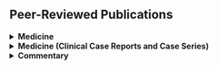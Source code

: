## Peer-Reviewed Publications

<!-- Medicine -->
<details><summary><b>Medicine</b></summary>

<ol style="margin:0 0 5px;">
  <!-- BMJ Open 2022 -->
  <li><a href="https://bmjopen.bmj.com/content/12/7/e056996/">Impact of the national health guidance intervention for obesity and cardiovascular risks on healthcare utilisation and healthcare spending in working-age Japanese cohort: Regression discontinuity design.</a>
  <br><font color="#a79d96">Shingo Fukuma, Mitsuru Mukaigawara, Toshiaki Iizuka, and Yusuke Tsugawa.</font>
  <br><i>BMJ Open.</i> 2022;12(7):e056996.</li>
  <details><summary>Abstract</summary>
  <b>Objectives:</b> Increases in obesity and cardiovascular diseases contribute to rapidly growing healthcare expenditures in many countries. However, little is known about whether the population-level health guidance intervention for obesity and cardiovascular risk factors is associated with reduced healthcare utilisation and spending. The aim of this study was to investigate the effect of population-level health guidance intervention introduced nationally in Japan on healthcare utilisation and spending.<br>
  <b>Design:</b> Retrospective cohort study, using a quasiexperimental regression discontinuity design. <br>
  <b>Setting:</b> Japan’s nationwide employment-based health insurers. Participants Participants in the national health screening programme (from January 2014 to December 2014) aged 40–74 years.<br>
  <b>Predictors:</b> Assignment to health guidance intervention (counselling on healthy lifestyles, and referral to physicians as needed) determined primarily on whether the individual’s waist circumference was above or below the cut-off value in addition to having at least one cardiovascular risk factor.<br>
  <b>Primary and secondary outcome measures:</b> Healthcare utilisation (the number of outpatient visits days, any medication use and any hospitalisation use) and spending (total medical expenditure, outpatient medical expenditure and inpatient medical expenditure) within 3 years of the intervention.<br>
  <b>Results:</b> A total of 51,213 individuals within the bandwidth (±6 cm of waist circumference from the cut-off) out of 113,302 screening participants (median age 50.0 years, 11.9% woman) were analysed. We found that the assignment to the national health guidance intervention was associated with fewer outpatient visit days (−1.3 days; 95% CI, −11.4 to −0.5 days; p=0.03). We found no evidence that the assignment to the health guidance intervention was associated with changes in medication or hospitalisation use, or healthcare spending.<br>
  <b>Conclusion:</b> Among working-age, male-focused Japanese from a health insurer of companies of civil engineering and construction, the national health guidance intervention might be associated with a decline in outpatient visits, with no change in medication/hospitalisation use or healthcare spending.
  </details>
  <!-- Wellcome Open 2018 -->
    <li><a href="https://bmjopen.bmj.com/content/12/7/e056996/">Balancing science and political economy: Tobacco control and global health.</a>
  <br><font color="#a79d96">Mitsuru Mukaigawara, Janelle Winters, Genevie Fernandes, and Devi Sridhar.</font>
  <br><i>Wellcome Open Research.</i> 2018;3:40.</li>
  <details><summary>Abstract</summary>
  <b>Background:</b> Global tobacco control is a major public health issue, as smoking-related disease burden remains high worldwide. The World Bank and the World Health Organization (WHO) are the driving forces in global tobacco control. However, little research has focused on their development, financing, decision-making, and accountability structures.<br>
  <b>Methods:</b> We used two strategies to identify the development and structure of global tobacco control initiatives. First, we reviewed the published literature through electronic databases. Second, we conducted grey literature searching. <br>
  <b>Results:</b> We identified four periods in the Bank’s involvement in global tobacco control, from creation of the evidence base in the 1990s to the implementation of tax reforms. We identified three phases in the WHO’s efforts, from its early recognition of the link between tobacco and health risks in the 1970s to its implementation of the Framework Convention on Tobacco Control. Both organisations are financed by a handful of private philanthropies, and face similar risks for effective tobacco control: reduced accountability and resource mobilisation, poor decision-making authority due to specific donor influence, and difficulty in monitoring and evaluation.<br>
  <b>Conclusions:</b> Continued attention should be paid not only to the primary health-related outcomes of tobacco use, but also to the decision-making and financing structures to promote tobacco control activities.
  </details>
  <!-- Lancet 2015-1 -->
    <li><a href="https://www.thelancet.com/journals/lancet/article/PIIS0140-6736(15)00128-2/fulltext">Global, regional, and national comparative risk assessment of 79 behavioural, environmental and occupational, and metabolic risks or clusters of risks in 188 countries, 1990–2013: A systematic analysis for the Global Burden of Disease Study 2013.</a>
  <br><font color="#a79d96">GBD 2013 Risk Factors Collaborators.</font>
  <br><i>Lancet.</i> 2015;386(10010):2287-323.</li>
  <details><summary>Abstract</summary>
  <b>Background:</b> The Global Burden of Disease, Injuries, and Risk Factor study 2013 (GBD 2013) is the first of a series of annual updates of the GBD. Risk factor quantification, particularly of modifiable risk factors, can help to identify emerging threats to population health and opportunities for prevention. The GBD 2013 provides a timely opportunity to update the comparative risk assessment with new data for exposure, relative risks, and evidence on the appropriate counterfactual risk distribution.<br>
  <b>Methods:</b> Attributable deaths, years of life lost, years lived with disability, and disability-adjusted life-years (DALYs) have been estimated for 79 risks or clusters of risks using the GBD 2010 methods. Risk-outcome pairs meeting explicit evidence criteria were assessed for 188 countries for the period 1990-2013 by age and sex using three inputs: risk exposure, relative risks, and the theoretical minimum risk exposure level (TMREL). Risks are organised into a hierarchy with blocks of behavioural, environmental and occupational, and metabolic risks at the first level of the hierarchy. The next level in the hierarchy includes nine clusters of related risks and two individual risks, with more detail provided at levels 3 and 4 of the hierarchy. Compared with GBD 2010, six new risk factors have been added: handwashing practices, occupational exposure to trichloroethylene, childhood wasting, childhood stunting, unsafe sex, and low glomerular filtration rate. For most risks, data for exposure were synthesised with a Bayesian meta-regression method, DisMod-MR 2.0, or spatial-temporal Gaussian process regression. Relative risks were based on meta-regressions of published cohort and intervention studies. Attributable burden for clusters of risks and all risks combined took into account evidence on the mediation of some risks such as high body-mass index (BMI) through other risks such as high systolic blood pressure and high cholesterol. <br>
  <b>Findings:</b> All risks combined account for 57.2% (95% uncertainty interval [UI] 55.8-58.5) of deaths and 41.6% (40.1-43.0) of DALYs. Risks quantified account for 87.9% (86.5-89.3) of cardiovascular disease DALYs, ranging to a low of 0% for neonatal disorders and neglected tropical diseases and malaria. In terms of global DALYs in 2013, six risks or clusters of risks each caused more than 5% of DALYs: dietary risks accounting for 11.3 million deaths and 241.4 million DALYs, high systolic blood pressure for 10.4 million deaths and 208.1 million DALYs, child and maternal malnutrition for 1.7 million deaths and 176.9 million DALYs, tobacco smoke for 6.1 million deaths and 143.5 million DALYs, air pollution for 5.5 million deaths and 141.5 million DALYs, and high BMI for 4.4 million deaths and 134.0 million DALYs. Risk factor patterns vary across regions and countries and with time. In sub-Saharan Africa, the leading risk factors are child and maternal malnutrition, unsafe sex, and unsafe water, sanitation, and handwashing. In women, in nearly all countries in the Americas, north Africa, and the Middle East, and in many other high-income countries, high BMI is the leading risk factor, with high systolic blood pressure as the leading risk in most of Central and Eastern Europe and south and east Asia. For men, high systolic blood pressure or tobacco use are the leading risks in nearly all high-income countries, in north Africa and the Middle East, Europe, and Asia. For men and women, unsafe sex is the leading risk in a corridor from Kenya to South Africa.<br>
  <b>Interpretation:</b> Behavioural, environmental and occupational, and metabolic risks can explain half of global mortality and more than one-third of global DALYs providing many opportunities for prevention. Of the larger risks, the attributable burden of high BMI has increased in the past 23 years. In view of the prominence of behavioural risk factors, behavioural and social science research on interventions for these risks should be strengthened. Many prevention and primary care policy options are available now to act on key risks.
  </details>
  <!-- Lancet 2015-2 -->
  <li><a href="https://www.thelancet.com/journals/lancet/article/PIIS0140-6736(15)61340-X/fulltext">Global, regional, and national disability-adjusted life years (DALYs) for 306 diseases and injuries and healthy life expectancy (HALE) for 188 countries, 1990–2013: Quantifying the epidemiological transition.</a>
  <br><font color="#a79d96">GBD 2013 DALYs and HALE Collaborators.</font>
  <br><i>Lancet.</i> 2015;386(10009):2145-91.</li>
  <details><summary>Abstract</summary>
  <b>Background:</b> The Global Burden of Disease Study 2013 (GBD 2013) aims to bring together all available epidemiological data using a coherent measurement framework, standardised estimation methods, and transparent data sources to enable comparisons of health loss over time and across causes, age-sex groups, and countries. The GBD can be used to generate summary measures such as disability-adjusted life-years (DALYs) and healthy life expectancy (HALE) that make possible comparative assessments of broad epidemiological patterns across countries and time. These summary measures can also be used to quantify the component of variation in epidemiology that is related to sociodemographic development.<br>
  <b>Methods:</b> We used the published GBD 2013 data for age-specific mortality, years of life lost due to premature mortality (YLLs), and years lived with disability (YLDs) to calculate DALYs and HALE for 1990, 1995, 2000, 2005, 2010, and 2013 for 188 countries. We calculated HALE using the Sullivan method; 95% uncertainty intervals (UIs) represent uncertainty in age-specific death rates and YLDs per person for each country, age, sex, and year. We estimated DALYs for 306 causes for each country as the sum of YLLs and YLDs; 95% UIs represent uncertainty in YLL and YLD rates. We quantified patterns of the epidemiological transition with a composite indicator of sociodemographic status, which we constructed from income per person, average years of schooling after age 15 years, and the total fertility rate and mean age of the population. We applied hierarchical regression to DALY rates by cause across countries to decompose variance related to the sociodemographic status variable, country, and time. <br>
  <b>Findings:</b> Worldwide, from 1990 to 2013, life expectancy at birth rose by 6.2 years (95% UI 5.6-6.6), from 65.3 years (65.0-65.6) in 1990 to 71.5 years (71.0-71.9) in 2013, HALE at birth rose by 5.4 years (4.9-5.8), from 56.9 years (54.5-59.1) to 62.3 years (59.7-64.8), total DALYs fell by 3.6% (0.3-7.4), and age-standardised DALY rates per 100,000 people fell by 26.7% (24.6-29.1). For communicable, maternal, neonatal, and nutritional disorders, global DALY numbers, crude rates, and age-standardised rates have all declined between 1990 and 2013, whereas for non-communicable diseases, global DALYs have been increasing, DALY rates have remained nearly constant, and age-standardised DALY rates declined during the same period. From 2005 to 2013, the number of DALYs increased for most specific non-communicable diseases, including cardiovascular diseases and neoplasms, in addition to dengue, food-borne trematodes, and leishmaniasis; DALYs decreased for nearly all other causes. By 2013, the five leading causes of DALYs were ischaemic heart disease, lower respiratory infections, cerebrovascular disease, low back and neck pain, and road injuries. Sociodemographic status explained more than 50% of the variance between countries and over time for diarrhoea, lower respiratory infections, and other common infectious diseases; maternal disorders; neonatal disorders; nutritional deficiencies; other communicable, maternal, neonatal, and nutritional diseases; musculoskeletal disorders; and other non-communicable diseases. However, sociodemographic status explained less than 10% of the variance in DALY rates for cardiovascular diseases; chronic respiratory diseases; cirrhosis; diabetes, urogenital, blood, and endocrine diseases; unintentional injuries; and self-harm and interpersonal violence. Predictably, increased sociodemographic status was associated with a shift in burden from YLLs to YLDs, driven by declines in YLLs and increases in YLDs from musculoskeletal disorders, neurological disorders, and mental and substance use disorders. In most country-specific estimates, the increase in life expectancy was greater than that in HALE. Leading causes of DALYs are highly variable across countries.<br>
  <b>Interpretation:</b> Global health is improving. Population growth and ageing have driven up numbers of DALYs, but crude rates have remained relatively constant, showing that progress in health does not mean fewer demands on health systems. The notion of an epidemiological transition--in which increasing sociodemographic status brings structured change in disease burden--is useful, but there is tremendous variation in burden of disease that is not associated with sociodemographic status. This further underscores the need for country-specific assessments of DALYs and HALE to appropriately inform health policy decisions and attendant actions.
  </details>
  <!-- Lancet 2015-3 -->
  <li><a href="https://www.thelancet.com/journals/lancet/article/PIIS0140-6736(15)60692-4/fulltext">Global, regional, and national incidence, prevalence, and years lived with disability for 301 acute and chronic diseases and injuries in 188 countries, 1990–2013: A systematic analysis for the Global Burden of Disease Study 2013.</a>
  <br><font color="#a79d96">GBD Study 2013 Collaborators.</font>
  <br><i>Lancet.</i> 2015;386(9995):743-800.</li>
  <details><summary>Abstract</summary>
  <b>Background:</b> Up-to-date evidence about levels and trends in disease and injury incidence, prevalence, and years lived with disability (YLDs) is an essential input into global, regional, and national health policies. In the Global Burden of Disease Study 2013 (GBD 2013), we estimated these quantities for acute and chronic diseases and injuries for 188 countries between 1990 and 2013.<br>
  <b>Methods:</b> Estimates were calculated for disease and injury incidence, prevalence, and YLDs using GBD 2010 methods with some important refinements. Results for incidence of acute disorders and prevalence of chronic disorders are new additions to the analysis. Key improvements include expansion to the cause and sequelae list, updated systematic reviews, use of detailed injury codes, improvements to the Bayesian meta-regression method (DisMod-MR), and use of severity splits for various causes. An index of data representativeness, showing data availability, was calculated for each cause and impairment during three periods globally and at the country level for 2013. In total, 35,620 distinct sources of data were used and documented to calculated estimates for 301 diseases and injuries and 2,337 sequelae. The comorbidity simulation provides estimates for the number of sequelae, concurrently, by individuals by country, year, age, and sex. Disability weights were updated with the addition of new population-based survey data from four countries. <br>
  <b>Findings:</b> Disease and injury were highly prevalent; only a small fraction of individuals had no sequelae. Comorbidity rose substantially with age and in absolute terms from 1990 to 2013. Incidence of acute sequelae were predominantly infectious diseases and short-term injuries, with over 2 billion cases of upper respiratory infections and diarrhoeal disease episodes in 2013, with the notable exception of tooth pain due to permanent caries with more than 200 million incident cases in 2013. Conversely, leading chronic sequelae were largely attributable to non-communicable diseases, with prevalence estimates for asymptomatic permanent caries and tension-type headache of 2.4 billion and 1.6 billion, respectively. The distribution of the number of sequelae in populations varied widely across regions, with an expected relation between age and disease prevalence. YLDs for both sexes increased from 537.6 million in 1990 to 764.8 million in 2013 due to population growth and ageing, whereas the age-standardised rate decreased little from 114.87 per 1,000 people to 110.31 per 1,000 people between 1990 and 2013. Leading causes of YLDs included low back pain and major depressive disorder among the top ten causes of YLDs in every country. YLD rates per person, by major cause groups, indicated the main drivers of increases were due to musculoskeletal, mental, and substance use disorders, neurological disorders, and chronic respiratory diseases; however HIV/AIDS was a notable driver of increasing YLDs in sub-Saharan Africa. Also, the proportion of disability-adjusted life years due to YLDs increased globally from 21.1% in 1990 to 31.2% in 2013.<br>
  <b>Interpretation:</b> Ageing of the world’s population is leading to a substantial increase in the numbers of individuals with sequelae of diseases and injuries. Rates of YLDs are declining much more slowly than mortality rates. The non-fatal dimensions of disease and injury will require more and more attention from health systems. The transition to non-fatal outcomes as the dominant source of burden of disease is occurring rapidly outside of sub-Saharan Africa. Our results can guide future health initiatives through examination of epidemiological trends and a better understanding of variation across countries.
  </details>
  <!-- Lancet 2015-4 -->
  <li><a href="https://www.thelancet.com/journals/lancet/article/PIIS0140-6736(14)61682-2/fulltext">Global, regional, and national age-sex specific all-cause and cause-specific mortality for 240 causes of death, 1990-2013: A systematic analysis for the Global Burden of Disease Study 2013.</a>
  <br><font color="#a79d96">GBD 2013 Mortality and Causes of Death Collaborators.</font>
  <br><i>Lancet.</i> 2015;385(9963):117-71.</li>
  <details><summary>Abstract</summary>
  <b>Background:</b> Up-to-date evidence on levels and trends for age-sex-specific all-cause and cause-specific mortality is essential for the formation of global, regional, and national health policies. In the Global Burden of Disease Study 2013 (GBD 2013) we estimated yearly deaths for 188 countries between 1990, and 2013. We used the results to assess whether there is epidemiological convergence across countries.<br>
  <b>Methods:</b> We estimated age-sex-specific all-cause mortality using the GBD 2010 methods with some refinements to improve accuracy applied to an updated database of vital registration, survey, and census data. We generally estimated cause of death as in the GBD 2010. Key improvements included the addition of more recent vital registration data for 72 countries, an updated verbal autopsy literature review, two new and detailed data systems for China, and more detail for Mexico, UK, Turkey, and Russia. We improved statistical models for garbage code redistribution. We used six different modelling strategies across the 240 causes; cause of death ensemble modelling (CODEm) was the dominant strategy for causes with sufficient information. Trends for Alzheimer’s disease and other dementias were informed by meta-regression of prevalence studies. For pathogen-specific causes of diarrhoea and lower respiratory infections we used a counterfactual approach. We computed two measures of convergence (inequality) across countries: the average relative difference across all pairs of countries (Gini coefficient) and the average absolute difference across countries. To summarise broad findings, we used multiple decrement life-tables to decompose probabilities of death from birth to exact age 15 years, from exact age 15 years to exact age 50 years, and from exact age 50 years to exact age 75 years, and life expectancy at birth into major causes. For all quantities reported, we computed 95% uncertainty intervals (UIs). We constrained cause-specific fractions within each age-sex-country-year group to sum to all-cause mortality based on draws from the uncertainty distributions.<br>
  <b>Findings:</b> Global life expectancy for both sexes increased from 65.3 years (UI 65.0-65.6) in 1990, to 71.5 years (UI 71.0-71.9) in 2013, while the number of deaths increased from 47.5 million (UI 46.8-48.2) to 54.9 million (UI 53.6-56.3) over the same interval. Global progress masked variation by age and sex: for children, average absolute differences between countries decreased but relative differences increased. For women aged 25-39 years and older than 75 years and for men aged 20-49 years and 65 years and older, both absolute and relative differences increased. Decomposition of global and regional life expectancy showed the prominent role of reductions in age-standardised death rates for cardiovascular diseases and cancers in high-income regions, and reductions in child deaths from diarrhoea, lower respiratory infections, and neonatal causes in low-income regions. HIV/AIDS reduced life expectancy in southern sub-Saharan Africa. For most communicable causes of death both numbers of deaths and age-standardised death rates fell whereas for most non-communicable causes, demographic shifts have increased numbers of deaths but decreased age-standardised death rates. Global deaths from injury increased by 10.7%, from 4.3 million deaths in 1990 to 4.8 million in 2013; but age-standardised rates declined over the same period by 21%. For some causes of more than 100,000 deaths per year in 2013, age-standardised death rates increased between 1990 and 2013, including HIV/AIDS, pancreatic cancer, atrial fibrillation and flutter, drug use disorders, diabetes, chronic kidney disease, and sickle-cell anaemias. Diarrhoeal diseases, lower respiratory infections, neonatal causes, and malaria are still in the top five causes of death in children younger than 5 years. The most important pathogens are rotavirus for diarrhoea and pneumococcus for lower respiratory infections. Country-specific probabilities of death over three phases of life were substantially varied between and within regions.<br>
  <b>Interpretation:</b> For most countries, the general pattern of reductions in age-sex specific mortality has been associated with a progressive shift towards a larger share of the remaining deaths caused by non-communicable disease and injuries. Assessing epidemiological convergence across countries depends on whether an absolute or relative measure of inequality is used. Nevertheless, age-standardised death rates for seven substantial causes are increasing, suggesting the potential for reversals in some countries. Important gaps exist in the empirical data for cause of death estimates for some countries; for example, no national data for India are available for the past decade.
  </details>
  <!-- Lancet 2014-1 -->
  <li><a href="https://www.thelancet.com/journals/lancet/article/PIIS0140-6736(14)60696-6/fulltext">Global, regional, and national levels and causes of maternal mortality during 1990–2013: A systematic analysis for the Global Burden of Disease Study 2013.</a>
  <br><font color="#a79d96">GBD 2013 Mortality and Causes of Death Collaborators.</font>
  <br><i>Lancet.</i> 2014;384(9947):980-1004.</li>
  <details><summary>Abstract</summary>
  <b>Background:</b> The fifth Millennium Development Goal (MDG 5) established the goal of a 75% reduction in the maternal mortality ratio (MMR; number of maternal deaths per 100,000 livebirths) between 1990 and 2015. We aimed to measure levels and track trends in maternal mortality, the key causes contributing to maternal death, and timing of maternal death with respect to delivery.<br>
  <b>Methods:</b> We used robust statistical methods including the Cause of Death Ensemble model (CODEm) to analyse a database of data for 7,065 site-years and estimate the number of maternal deaths from all causes in 188 countries between 1990 and 2013. We estimated the number of pregnancy-related deaths caused by HIV on the basis of a systematic review of the relative risk of dying during pregnancy for HIV-positive women compared with HIV-negative women. We also estimated the fraction of these deaths aggravated by pregnancy on the basis of a systematic review. To estimate the numbers of maternal deaths due to nine different causes, we identified 61 sources from a systematic review and 943 site-years of vital registration data. We also did a systematic review of reports about the timing of maternal death, identifying 142 sources to use in our analysis. We developed estimates for each country for 1990-2013 using Bayesian meta-regression. We estimated 95% uncertainty intervals (UIs) for all values.<br>
  <b>Findings:</b> 292,982 (95% UI 261,017-327,792) maternal deaths occurred in 2013, compared with 376,034 (343,483-407,574) in 1990. The global annual rate of change in the MMR was -0.3% (-1.1 to 0.6) from 1990 to 2003, and -2.7% (-3.9 to -1.5) from 2003 to 2013, with evidence of continued acceleration. MMRs reduced consistently in south, east, and southeast Asia between 1990 and 2013, but maternal deaths increased in much of sub-Saharan Africa during the 1990s. 2070 (1,290-2,866) maternal deaths were related to HIV in 2013, 0.4% (0.2-0.6) of the global total. MMR was highest in the oldest age groups in both 1990 and 2013. In 2013, most deaths occurred intrapartum or postpartum. Causes varied by region and between 1990 and 2013. We recorded substantial variation in the MMR by country in 2013, from 956.8 (685.1-1,262.8) in South Sudan to 2.4 (1.6-3.6) in Iceland.<br>
  <b>Interpretation:</b> Global rates of change suggest that only 16 countries will achieve the MDG 5 target by 2015. Accelerated reductions since the Millennium Declaration in 2000 coincide with increased development assistance for maternal, newborn, and child health. Setting of targets and associated interventions for after 2015 will need careful consideration of regions that are making slow progress, such as west and central Africa.
  </details>
  <!-- Lancet 2014-2 -->
  <li><a href="https://www.thelancet.com/journals/lancet/article/PIIS0140-6736(14)60844-8/fulltext">Global, regional, and national incidence and mortality for HIV, tuberculosis, and malaria during 1990–2013: A systematic analysis for the Global Burden of Disease Study 2013.</a>
  <br><font color="#a79d96">GBD 2013 Collaborators.</font>
  <br><i>Lancet.</i> 2014;384(9947):1005-70.</li>
  <details><summary>Abstract</summary>
  <b>Background:</b> The Millennium Declaration in 2000 brought special global attention to HIV, tuberculosis, and malaria through the formulation of Millennium Development Goal (MDG) 6. The Global Burden of Disease 2013 study provides a consistent and comprehensive approach to disease estimation for between 1990 and 2013, and an opportunity to assess whether accelerated progress has occured since the Millennium Declaration.<br>
  <b>Methods:</b> To estimate incidence and mortality for HIV, we used the UNAIDS Spectrum model appropriately modified based on a systematic review of available studies of mortality with and without antiretroviral therapy (ART). For concentrated epidemics, we calibrated Spectrum models to fit vital registration data corrected for misclassification of HIV deaths. In generalised epidemics, we minimised a loss function to select epidemic curves most consistent with prevalence data and demographic data for all-cause mortality. We analysed counterfactual scenarios for HIV to assess years of life saved through prevention of mother-to-child transmission (PMTCT) and ART. For tuberculosis, we analysed vital registration and verbal autopsy data to estimate mortality using cause of death ensemble modelling. We analysed data for corrected case-notifications, expert opinions on the case-detection rate, prevalence surveys, and estimated cause-specific mortality using Bayesian meta-regression to generate consistent trends in all parameters. We analysed malaria mortality and incidence using an updated cause of death database, a systematic analysis of verbal autopsy validation studies for malaria, and recent studies (2010-13) of incidence, drug resistance, and coverage of insecticide-treated bednets.<br>
  <b>Findings:</b> Globally in 2013, there were 1.8 million new HIV infections (95% uncertainty interval 1.7 million to 2.1 million), 29.2 million prevalent HIV cases (28.1 to 31.7), and 1.3 million HIV deaths (1.3 to 1.5). At the peak of the epidemic in 2005, HIV caused 1.7 million deaths (1.6 million to 1.9 million). Concentrated epidemics in Latin America and eastern Europe are substantially smaller than previously estimated. Through interventions including PMTCT and ART, 19.1 million life-years (16.6 million to 21.5 million) have been saved, 70.3% (65.4 to 76.1) in developing countries. From 2000 to 2011, the ratio of development assistance for health for HIV to years of life saved through intervention was US\$4498 in developing countries. Including in HIV-positive individuals, all-form tuberculosis incidence was 7.5 million (7.4 million to 7.7 million), prevalence was 11.9 million (11.6 million to 12.2 million), and number of deaths was 1.4 million (1.3 million to 1.5 million) in 2013. In the same year and in only individuals who were HIV-negative, all-form tuberculosis incidence was 7.1 million (6.9 million to 7.3 million), prevalence was 11.2 million (10.8 million to 11.6 million), and number of deaths was 1.3 million (1.2 million to 1.4 million). Annualised rates of change (ARC) for incidence, prevalence, and death became negative after 2000. Tuberculosis in HIV-negative individuals disproportionately occurs in men and boys (versus women and girls); 64.0% of cases (63.6 to 64.3) and 64.7% of deaths (60.8 to 70.3). Globally, malaria cases and deaths grew rapidly from 1990 reaching a peak of 232 million cases (143 million to 387 million) in 2003 and 1.2 million deaths (1.1 million to 1.4 million) in 2004. Since 2004, child deaths from malaria in sub-Saharan Africa have decreased by 31.5% (15.7 to 44.1). Outside of Africa, malaria mortality has been steadily decreasing since 1990.<br>
  <b>Interpretation:</b> Our estimates of the number of people living with HIV are 18.7% smaller than UNAIDS’s estimates in 2012. The number of people living with malaria is larger than estimated by WHO. The number of people living with HIV, tuberculosis, or malaria have all decreased since 2000. At the global level, upward trends for malaria and HIV deaths have been reversed and declines in tuberculosis deaths have accelerated. 101 countries (74 of which are developing) still have increasing HIV incidence. Substantial progress since the Millennium Declaration is an encouraging sign of the effect of global action.
  </details>
  <!-- IORV 2013-1 -->
  <li><a href="https://onlinelibrary.wiley.com/doi/full/10.1111/irv.12087">Vaccination of healthcare workers to protect patients at increased risk of acute respiratory disease: Summary of a systematic review.</a>
  <br><font color="#a79d96">Gayle P Dolan, Rebecca C Harris, Mandy Clarkson, Rachel Sokal, Gemma Morgan, Mitsuru Mukaigawara, Hiroshi Horiuchi, Rachel Hale, Laura Stormont, Laura Béchard-Evans, Yi-Sheng Chao, Sergey Eremin, Sara Martins, John S Tam, Javier Peñalver, Arina Zanuzdana, and Jonathan S Nguyen-Van-Tam.</font>
  <br><i>Influenza and Other Respiratory Viruses.</i> 2013;7(Suppl 2):93-96.</li>
  <details><summary>Abstract</summary>
  Healthcare workers (HCWs) are at increased risk of exposure to respiratory pathogens and may transmit infection to vulnerable patients. This study summarises a recent systematic review, which aimed to assess evidence that influenza or pneumococcal vaccination of HCWs provides indirect protection for those patients most at risk of severe or complicated acute respiratory infection. A number of healthcare databases and sources of grey literature were searched using a predefined strategy, and citations screened for eligibility in accordance with specified inclusion criteria. Risk of bias was assessed using validated tools and results summarised qualitatively. Twenty papers were included in the final review, all of which considered influenza vaccination of HCW. As such, planned subanalysis of pneumococcal vaccination was discarded. The majority of primary research studies included (11/14) were conducted in long-term care facilities, but there was marked heterogeneity in terms of the population, intervention/exposure and outcomes considered. Consistency in the direction of effect was observed across several different outcome measures, suggesting that influenza vaccination of HCWs is likely to offer some protection. Further evidence is, however, required from acute care settings.
  </details>
  <!-- IORV 2013-2 -->
  <li><a href="https://onlinelibrary.wiley.com/doi/full/10.1111/irv.12084">Influenza vaccination for immunocompromised patients: Summary of a systematic review and meta-analysis.</a>
  <br><font color="#a79d96">Charles R Beck, Bruce C McKenzie, Ahmed B Hashim, Rebecca C Harris, Arina Zanuzdana, Gabriel Agboado, Elizabeth Orton, Laura Béchard‐Evans, Gemma Morgan, Charlotte Stevenson, Rachel Weston, Mitsuru Mukaigawara, Joanne Enstone, Glenda Augustine, Mobasher Butt, Sophie Kim, Richard Puleston, Girija Dabke, Robert Howard, Julie O'Boyle, Mary O'Brien, Lauren Ahyow, Helene Denness, Siobhan Farmer, Jose Figureroa, Paul Fisher, Felix Greaves, Munib Haroon, Sophie Haroon, Caroline Hird, Rachel Isba, David A Ishola, Marko Kerac, Vivienne Parish, Jonathan Roberts, Julia Rosser, Sarah Theaker, Dean Wallace, Neil Wigglesworth, Liz Lingard, Yana Vinogradova, Hiroshi Horiuchi, Javier Peñalver, and Jonathan S Nguyen‐Van‐Tam.</font>
  <br><i>Influenza and Other Respiratory Viruses.</i> 2013;7(Suppl 2):72-75.</li>
  <details><summary>Abstract</summary>
  Vaccination of immunocompromised patients is recommended in many national guidelines to protect against severe or complicated influenza infection. However, due to uncertainties over the evidence base, implementation is frequently patchy and dependent on individual clinical discretion. We conducted a systematic review and meta-analysis to assess the evidence for influenza vaccination in this patient group. Healthcare databases and grey literature were searched and screened for eligibility. Data extraction and assessments of risk of bias were undertaken in duplicate, and results were synthesised narratively and using meta-analysis where possible. Our data show that whilst the serological response following vaccination of immunocompromised patients is less vigorous than in healthy controls, clinical protection is still meaningful, with only mild variation in adverse events between aetiological groups. Although we encountered significant clinical and statistical heterogeneity in many of our meta-analyses, we advocate that immunocompromised patients should be targeted for influenza vaccination.
  </details>
  <!-- JID 2012 -->
  <li><a href="https://academic.oup.com/jid/article/206/8/1250/856364">Influenza vaccination for immunocompromised patients: Systematic review and meta-analysis by etiology.</a>
  <br><font color="#a79d96">Charles R Beck, Bruce C McKenzie, Ahmed B Hashim, Rebecca C Harris, UNIIC Study Group, and Jonathan S Nguyen-Van-Tam.</font>
  <br><i>Journal of Infectious Diseases.</i> 2012;206(8):1250-9.</li>
  <details><summary>Abstract</summary>
  Many national guidelines recommend annual influenza vaccination of immunocompromised patients, although the decision to vaccinate is usually at clinical discretion. We conducted a systematic review and meta-analyses to assess the evidence for influenza vaccination in this group, and we report our results by etiology. Meta-analyses showed significantly lower odds of influenza-like illness after vaccination in patients with human immunodeficiency virus (HIV) infection, patients with cancer, and transplant recipients and of laboratory-confirmed influenza in HIV-positive patients, compared with patients receiving placebo or no vaccination. Pooled odds of seroconversion and seroprotection were typically lower in HIV-positive patients, patients with cancer, and transplant recipients, compared with immunocompetent controls. Vaccination was generally well tolerated, with variation in mild adverse events between etiological groups. Limited evidence of a transient increase in viremia and a decrease in the percentage of CD4+ cells in HIV-positive patients was found although not accompanied by worsening of clinical symptoms. Clinical judgment remains important when discussing the benefits and safety profile with immunocompromised patients.
  </details>
  <!-- EID 2012 -->
  <li><a href="https://wwwnc.cdc.gov/eid/article/18/8/11-1355_article">Vaccination of health care workers to protect patients at increased risk for acute respiratory disease.</a>
  <br><font color="#a79d96">Gayle P Dolan, Rebecca C Harris, Mandy Clarkson, Rachel Sokal, Gemma Morgan, Mitsuru Mukaigawara, Hiroshi Horiuchi, Rachel Hale, Laura Stormont, Laura Béchard-Evans, Yi-Sheng Chao, Sergey Eremin, Sara Martins, John S Tam, Javier Peñalver, Arina Zanuzdana, and Jonathan S Nguyen-Van-Tam.</font>
  <br><i>Emerging Infectious Diseases.</i> 2012;18(8):1225-34.</li>
  <details><summary>Abstract</summary>
  Health care workers (HCWs) may transmit respiratory infection to patients. We assessed evidence for the effectiveness of vaccinating HCWs to provide indirect protection for patients at risk for severe or complicated disease after acute respiratory infection. We searched electronic health care databases and sources of gray literature by using a predefined strategy. Risk for bias was assessed by using validated tools, and results were synthesized by using a narrative approach. Seventeen of the 12,352 identified citations met the full inclusion criteria, and 3 additional articles were identified from reference or citation tracking. All considered influenza vaccination of HCWs, and most were conducted in long-term residential care settings. Consistency in the direction of effect was observed across several different outcome measures, suggesting a likely protective effect for patients in residential care settings. However, evidence was insufficient for us to confidently extrapolate this to other at-risk patient groups.
  </details>
  <!-- PLoS 2011 -->
  <li><a href="https://journals.plos.org/plosone/article?id=10.1371/journal.pone.0029249">Influenza vaccination for immunocompromised patients: Systematic review and meta-analysis from a public health policy perspective.</a>
  <br><font color="#a79d96">Charles R Beck, Bruce C McKenzie, Ahmed B Hashim, Rebecca C Harris, Arina Zanuzdana, Gabriel Agboado, Elizabeth Orton, Laura Béchard-Evans, Gemma Morgan, Charlotte Stevenson, Rachel Weston, Mitsuru Mukaigawara, Joanne Enstone, Glenda Augustine, Mobasher Butt, Sophie Kim, Richard Puleston, Girija Dabke, Robert Howard, Julie O'Boyle, Mary O'Brien, Lauren Ahyow, Helene Denness, Siobhan Farmer, Jose Figureroa, Paul Fisher, Felix Greaves, Munib Haroon, Sophie Haroon, Caroline Hird, Rachel Isba, David A Ishola, Marko Kerac, Vivienne Parish, Jonathan Roberts, Julia Rosser, Sarah Theaker, Dean Wallace, Neil Wigglesworth, Liz Lingard, Yana Vinogradova, Hiroshi Horiuchi, Javier Peñalver, and Jonathan S Nguyen-Van-Tam.</font>
  <br><i>PLoS One.</i> 2011;6(12):e29249.</li>
  <details><summary>Abstract</summary>
  <b>Background:</b> Immunocompromised patients are vulnerable to severe or complicated influenza infection. Vaccination is widely recommended for this group. This systematic review and meta-analysis assesses influenza vaccination for immunocompromised patients in terms of preventing influenza-like illness and laboratory confirmed influenza, serological response and adverse events.<br>
  <b>Methodology/principal findings:</b> Electronic databases and grey literature were searched and records were screened against eligibility criteria. Data extraction and risk of bias assessments were performed in duplicate. Results were synthesised narratively and meta-analyses were conducted where feasible. Heterogeneity was assessed using I(2) and publication bias was assessed using Begg’s funnel plot and Egger’s regression test. Many of the 209 eligible studies included an unclear or high risk of bias. Meta-analyses showed a significant effect of preventing influenza-like illness (odds ratio [OR]=0.23; 95% confidence interval [CI]=0.16-0.34; p<0.001) and laboratory confirmed influenza infection (OR=0.15; 95% CI=0.03-0.63; p=0.01) through vaccinating immunocompromised patients compared to placebo or unvaccinated controls. We found no difference in the odds of influenza-like illness compared to vaccinated immunocompetent controls. The pooled odds of seroconversion were lower in vaccinated patients compared to immunocompetent controls for seasonal influenza A(H1N1), A(H3N2) and B. A similar trend was identified for seroprotection. Meta-analyses of seroconversion showed higher odds in vaccinated patients compared to placebo or unvaccinated controls, although this reached significance for influenza B only. Publication bias was not detected and narrative synthesis supported our findings. No consistent evidence of safety concerns was identified.<br>
  <b>Conclusions/significance:</b> Infection prevention and control strategies should recommend vaccinating immunocompromised patients. Potential for bias and confounding and the presence of heterogeneity mean the evidence reviewed is generally weak, although the directions of effects are consistent. Areas for further research are identified.
  </details>
</ol>
</details>

<!-- Case reports -->
<details><summary><b>Medicine (Clinical Case Reports and Case Series)</b></summary>

<ol style="margin:0 0 5px;">
  <!-- NEJM 2020 -->
  <li><a href="https://www.nejm.org/doi/full/10.1056/NEJMcps1910306">Clinical problem-solving: A curve ball.</a>
  <br><font color="#a79d96">Mitsuru Mukaigawara, Reza Manesh, Mitsuyo Kinjo, Shuichi Sugita, and Andrew PJ Olson.</font>
  <br><i>New England Journal of Medicine.</i> 2020;383(10):970-975.</li>
  <!-- IM 2020 -->
  <li><a href="https://www.jstage.jst.go.jp/article/internalmedicine/59/16/59_4430-20/_article">Acute aortic dissection masquerading as acute pericarditis.</a>
  <br><font color="#a79d96">Kazuhito Hirata, Jun-Ichi Shimotakahara, Izumi Nakayama, Mitsuru Mukaigawara, Minoru Wake, Toshiho Tengan, and Hidemitsu Mototake.</font>
  <br><i>Internal Medicine.</i> 2020;59(16):2009-2013.</li>
  <details><summary>Abstract</summary>
  We herein report 3 cases of acute aortic dissection (AAD) in which the initial 12-lead electrocardiogram showed typical ST elevation consistent with acute pericarditis. All patients exhibited small pericardial effusion but did not suffer from rupture into the pericardium or clinical tamponade. Slow leakage or exudate stemming from the dissecting hematoma appeared to have caused inflammation, resulting in pericarditis. Therefore, we highlight the fact that AAD may masquerade as acute pericarditis. Physicians should be aware of the possibility of type A AAD as an important underlying condition, since the early diagnosis and subsequent surgical treatment may save patients' lives.
  </details>
  <!-- JAMA Oncology 2020 -->
  <li><a href="https://jamanetwork.com/journals/jamaoncology/fullarticle/10.1001/jamaoncol.2019.5863">Progressive dyspnea in a woman with genital skin lesions.</a>
  <br><font color="#a79d96">Hiroyuki Teruya, Mitsuru Mukaigawara, and Kazuhito Hirata.</font>
  <br><i>JAMA Oncology.</i> 2020;6(3):433-434.</li>
  <!-- EID 2020 -->
  <li><a href="https://wwwnc.cdc.gov/eid/article/26/3/19-0571_article">Clinical characteristics of disseminated strongyloidiasis, Japan, 1975-2017.</a>
  <br><font color="#a79d96">Mitsuru Mukaigawara, Masashi Narita, Soichi Shiiki, Yoshihiro Takayama, Shunichi Takakura, and Tomokazu Kishaba.</font>
  <br><i>Emerging Infectious Diseases.</i> 2020;26(3):401-408.</li>
  <details><summary>Abstract</summary>
  Clinical characteristics of disseminated strongyloidiasis, the severest form of strongyloidiasis, are not well described. We conducted a retrospective, consecutive chart review of patients with disseminated strongyloidiasis admitted to Okinawa Chubu Hospital in Okinawa, Japan, during January 1975–December 2017. The 70 patients were classified into 3 clinical phenotypes: dissemination (32 patients [45.7%]), occult dissemination with meningitis caused by enteric organisms (12 patients [17.1%]), and occult dissemination with culture-negative suppurative meningitis (26 patients [37.1%]). Associated mortality rates were 56.3%, 16.7%, and 11.5%, respectively, and sepsis occurred in 40.6%, 58.3%, and 11.5% of cases, respectively. Common symptoms included fever (52.9% of patients), headache (32.9%), and altered mental status (24.3%). Patients were treated with thiabendazole (before 2003) or ivermectin (after 2003). Our findings show that disseminated strongyloidiasis has clinical phenotypes in terms of severity and that identification of occult dissemination, a mild form with prominent neurologic manifestations, is lifesaving.
  </details>
  <!-- JHM 2019 -->
  <li><a href="https://shmpublications.onlinelibrary.wiley.com/doi/abs/10.12788/jhm.3224">Clinical care conundrums: Past is prologue.</a>
  <br><font color="#a79d96">Mitsuru Mukaigawara, Mitsuyo Kinjo, Andrew PJ Olson, Yoshihiko Raita, and Vivek K Murthy.</font>
  <br><i>Journal of Hospital Medicine.</i> 2019;14(8):501-505.</li>
  <!-- AJTMH 2019 -->
  <li><a href="https://www.ajtmh.org/view/journals/tpmd/100/5/article-p1037.xml">Acute esophageal necrosis associated with Strongyloides stercoralis hyperinfection.</a>
  <br><font color="#a79d96">Maiko Tomori, Mitsuru Mukaigawara, and Masashi Narita.</font>
  <br><i>American Journal of Tropical Medicine and Hygiene.</i> 2019;100(5):1037-1038.</li>
  <!-- Lancet ID 2019 -->
  <li><a href="https://www.thelancet.com/pdfs/journals/laninf/PIIS1473-3099(18)30434-1">Severe CNS angiostrongyliasis in a young marine: a case report and literature review.</a>
  <br><font color="#a79d96">Liane McAuliffe, Shannon Fortin Ensign, Derek Larson, Mary Bavaro, Joseph Yetto, Michael Cathey, Mitsuru Mukaigawara, Masashi Narita, Kiyofumi Ohkusu, Timothy Quast, and Charles Volk.</font>
  <br><i>Lancet Infectious Diseases.</i> 2019;19(4):e132-e142.</li>
  <details><summary>Abstract</summary>
  Angiostrongylus cantonensis is the most common cause of eosinophilic meningitis worldwide. Infection typically occurs through ingestion of undercooked molluscs or vegetables contaminated by infective larvae. Endemic regions were previously limited to southeast Asia and the Pacific basin; however, this parasite is seeing an alarming increase in global distribution with reported cases in more than 30 countries, including several states in the USA. Although infection typically results in meningitis, a broad spectrum of CNS involvement and severity is emerging as diagnostic methods (such as real-time PCR) continue to improve diagnosis. In this Grand Round, we report a case of a 20-year-old active duty US marine serving in Okinawa, Japan, afflicted with severe CNS angiostrongyliasis marked by radiculomyelitis with quadriparesis, hyperaesthesia, and urinary retention. We present this case to highlight that no clear guidelines exist for the treatment of severe CNS angiostrongyliasis and provide our consensus recommendation that treatment algorithms include use of dual corticosteroids plus anthelmintics when radicular symptoms are present. In this Grand Round we review the clinical features, epidemiology, advances to diagnostic techniques, and available data on current treatment options for CNS angiostrongyliasis. This diagnosis should be highly considered in the differential diagnosis of a patient presenting with meningeal symptoms, paraesthesia or hyperaesthesia, and CSF eosinophilia so that treatment can be started early, which is particularly important in children, because of their increased risk of severe disease and mortality. We recommend combined therapy with albendazole and prednisolone, with consideration for increased steroid dosing in severe cases.
  </details>
  <!-- EID 2018 -->
  <li><a href="https://wwwnc.cdc.gov/eid/article/24/12/18-0375_article">Strongyloidiasis and culture-negative suppurative meningitis, Japan, 1993-2015.</a>
  <br><font color="#a79d96">Mitsuru Mukaigawara, Izumi Nakayama, and Koichiro Gibo.</font>
  <br><i>Emerging Infectious Diseases.</i> 2018;24(12):2378-2380.</li>
  <details><summary>Abstract</summary>
  Community-acquired Enterobacteriaceae infection and culture-negative meningitis are rare and atypical subtypes of meningitis in adults. Of 37 patients who had atypical suppurative meningitis during 1993-2015 in Okinawa, Japan, 54.5% had strongyloidiasis, of which 9.1% cases were hyperinfections and 3.0% dissemination. Strongyloidiasis should be considered an underlying cause of atypical suppurative meningitis.
  </details>
  <!-- JAMA 2018 -->
  <li><a href="https://jamanetwork.com/journals/jama/fullarticle/10.1001/jama.2018.16143">Fever, rash, and abnormal liver function test results.</a>
  <br><font color="#a79d96">Mitsuru Mukaigawara and Shuichi Sugita.</font>
  <br><i>JAMA.</i> 2018;320(24):2591-2592.</li>
  <!-- JAMA Cardiology 2018 -->
  <li><a href="https://jamanetwork.com/journals/jamacardiology/fullarticle/10.1001/jamacardio.2015.0338">Diffusely elevated ST segments on electrocardiography.</a>
  <br><font color="#a79d96">Mitsuru Mukaigawara, Kazuhito Hirata, and Minoru Wake.</font>
  <br><i>JAMA Cardiology.</i> 2016;1(2):229-30.</li>
</ol>
</details>

<!-- Commentary -->
<details><summary><b>Commentary</b></summary>

<ol style="margin:0 0 5px;">
  <!-- Nat Med 2023 -->
  <li><a href="https://doi.org/10.1038/s41591-023-02377-6">Lessons from COVID-19 must be learned before the next outbreak.</a>
  <br><font color="#a79d96">Ines Hassan, Genevie Fernandes, Mitsuru Mukaigawara, and Devi Sridhar.</font>
  <br><i>Nature Medicine.</i> 2023.</li>
  <!-- Nat Med 2022 -->
  <li><a href="https://www.nature.com/articles/s41591-022-01787-2">An equitable roadmap for ending the COVID-19 pandemic.</a>
  <br><font color="#a79d96">Mitsuru Mukaigawara, Ines Hassan, Genevie Fernandes, Lois King, Jay Patel, and Devi Sridhar.</font>
  <br><i>Nature Medicine.</i> 2022;28(5):893-896.</li>
  <!-- Nat Med 2021 -->
  <li><a href="https://www.nature.com/articles/s41591-021-01272-2">Hindsight is 2020? Lessons in global health governance one year into the pandemic.</a>
  <br><font color="#a79d96">Ines Hassan, Mitsuru Mukaigawara, Lois King, Genevie Fernandes, and Devi Sridhar.</font>
  <br><i>Nature Medicine.</i> 2021;27(3):396-400.</li>
  <!-- JAMA IM 2016 -->
  <li><a href="https://jamanetwork.com/journals/jamainternalmedicine/fullarticle/2553284">Going home, dying.</a>
  <br><font color="#a79d96">Mitsuru Mukaigawara.</font>
  <br><i>JAMA Internal Medicine.</i> 2016;176(11):1603.</li>
</ol>
</details>

<!--

<h2 id="publications" style="margin: 2px 0px -15px;">Publications</h2>

<div class="publications">
<ol class="bibliography">

{% for link in site.data.publications.main %}

<li>
<div class="pub-row">
  <div class="col-sm-3 abbr" style="position: relative;padding-right: 15px;padding-left: 15px;">
    {% if link.image %} 
    <img src="{{ link.image }}" class="teaser img-fluid z-depth-1" style="width=100;height=40%">
    {% endif %}
  </div>
  <div class="col-sm-9" style="position: relative;padding-right: 15px;padding-left: 20px;">
      <div class="title"><a href="{{ link.pdf }}">{{ link.title }}</a></div>
      <div class="author">{{ link.authors }}</div>
      <div class="periodical"><em>{{ link.conference }}</em>
      </div>
    <div class="links">
      {% if link.pdf %} 
      <a href="{{ link.pdf }}" class="btn btn-sm z-depth-0" role="button" target="_blank" style="font-size:12px;">PDF</a>
      {% endif %}
      {% if link.code %} 
      <a href="{{ link.code }}" class="btn btn-sm z-depth-0" role="button" target="_blank" style="font-size:12px;">Code</a>
      {% endif %}
      {% if link.page %} 
      <a href="{{ link.page }}" class="btn btn-sm z-depth-0" role="button" target="_blank" style="font-size:12px;">Project Page</a>
      {% endif %}
      {% if link.bibtex %} 
      <a href="{{ link.bibtex }}" class="btn btn-sm z-depth-0" role="button" target="_blank" style="font-size:12px;">BibTex</a>
      {% endif %}
      {% if link.notes %} 
      <strong> <i style="color:#e74d3c">{{ link.notes }}</i></strong>
      {% endif %}
      {% if link.others %} 
      {{ link.others }}
      {% endif %}
    </div>
  </div>
</div>
</li>

<br>

{% endfor %}

</ol>
</div>

-->
